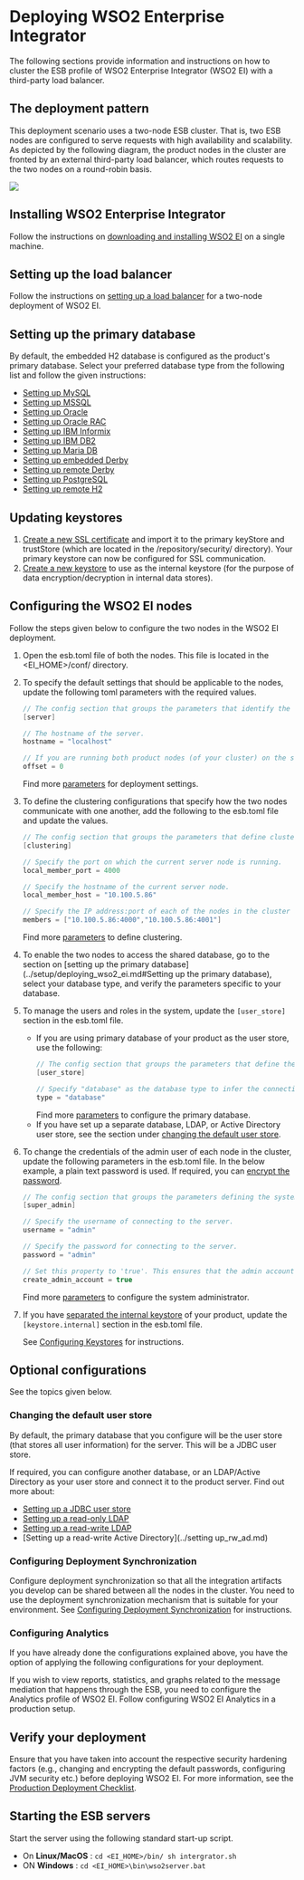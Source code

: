 # Deploying WSO2 Enterprise Integrator
The following sections provide information and instructions on how to cluster the ESB profile of WSO2 Enterprise Integrator (WSO2 EI) with a third-party load balancer.

## The deployment pattern

This deployment scenario uses a two-node ESB cluster. That is, two ESB nodes are configured to serve requests with high availability and scalability. As depicted by the following diagram, the product nodes in the cluster are fronted by an external third-party load balancer, which routes requests to the two nodes on a round-robin basis.

<a href=""><img src="../../assets/img/deployment_ei.png"></a>

## Installing WSO2 Enterprise Integrator

Follow the instructions on [downloading and installing WSO2 EI](../setup/install_in_vm.md) on a single machine.

## Setting up the load balancer

Follow the instructions on [setting up a load balancer](../setup/setting_up_lb.md) for a two-node deployment of WSO2 EI.

## Setting up the primary database

By default, the embedded H2 database is configured as the product's primary database. Select your preferred database type from the following list and follow the given instructions:

* [Setting up MySQL](../setup/db/setting-up-MySQL.md)
* [Setting up MSSQL](../setup/db/setting-up-MSSQL.md)
* [Setting up Oracle](../setup/db/setting-up-Oracle.md)
* [Setting up Oracle RAC](../setup/db/setting-up-Oracle-RAC.md)
* [Setting up IBM Informix](../setup/db/setting-up-IBM-Informix.md)
* [Setting up IBM DB2](../setup/db/setting-up-IBM-DB2.md)
* [Setting up Maria DB](../setup/db/setting-up-MariaDB.md)
* [Setting up embedded Derby](../setup/db/setting-up-Embedded-Derby.md)
* [Setting up remote Derby](../setup/db/setting-up-Remote-Derby.md)
* [Setting up PostgreSQL](../setup/db/setting-up-PostgreSQL.md)
* [Setting up remote H2](../setup/db/setting-up-Remote-H2.md)

## Updating keystores

1. [Create a new SSL certificate](../setup/security/importing_ssl_certificate.md) and import it to the primary keyStore and trustStore (which are located in the /repository/security/ directory). Your primary keystore can now be configured for SSL communication.
2. [Create a new keystore](../setup/security/creating_keystores.md) to use as the internal keystore (for the purpose of data encryption/decryption in internal data stores).

## Configuring the WSO2 EI nodes

Follow the steps given below to configure the two nodes in the WSO2 EI deployment.

1. Open the esb.toml file of both the nodes. This file is located in the <EI_HOME>/conf/ directory.
2. To specify the default settings that should be applicable to the nodes, update the following toml parameters with the required values.

    ```java
    // The config section that groups the parameters that identify the server.
    [server]

    // The hostname of the server.
    hostname = "localhost"

    // If you are running both product nodes (of your cluster) on the same VM, set a port offset for on the servers.
    offset = 0
    ```
   Find more [parameters](../../references/ei_config_catalog/#configuring-the-default-deployment-settings) for deployment settings.

3. To define the clustering configurations that specify how the two nodes communicate with one another, add the following to the esb.toml file and update the values.
    ``` java
    // The config section that groups the parameters that define cluster coordination.
    [clustering]

    // Specify the port on which the current server node is running.
    local_member_port = 4000

    // Specify the hostname of the current server node.
    local_member_host = "10.100.5.86"

    // Specify the IP address:port of each of the nodes in the cluster as shown below. Be sure to use the same port number and hostname you specified above.
    members = ["10.100.5.86:4000","10.100.5.86:4001"]
    ```
    Find more [parameters](../../references/ei_config_catalog/#configuring-the-cluster-settings) to define clustering.

4. To enable the two nodes to access the shared database, go to the section on [setting up the primary database](../setup/deploying_wso2_ei.md#Setting up the primary database), select your database type, and verify the parameters specific to your database.

 5. To manage the users and roles in the system, update the `[user_store]` section in the esb.toml file.
    
    * If you are using primary database of your product as the user store, use the following:
        ``` java
        // The config section that groups the parameters that define the user store (which is the shared DB in this example) connected to the server.
        [user_store]

        // Specify "database" as the database type to infer the connection details of your shared DB.
        type = "database"
        ```
      Find more [parameters](../../references/ei_config_catalog/#connecting-to-the-primary-data-store) to configure the primary database.
    * If you have set up a separate database, LDAP, or Active Directory user store, see the section under [changing the default user store](../setup/deploying_wso2_ei.md#changing-the-default-user-store).

6. To change the credentials of the admin user of each node in the cluster, update the following parameters in the esb.toml file. In the below example, a plain text password is used. If required, you can [encrypt the password](../setup/security/encrypting_plain_text.md).
    ``` java
    // The config section that groups the parameters defining the system administrator.
    [super_admin]

    // Specify the username of connecting to the server.
    username = "admin"

    // Specify the password for connecting to the server.
    password = "admin"

    // Set this property to 'true'. This ensures that the admin account is created in the user store.
    create_admin_account = true
    ```
    
    Find more [parameters](../../references/ei_config_catalog/#configuring-the-system-administrator) to configure the system administrator.

7. If you have [separated the internal keystore](../setup/deploying_wso2_ei.md#updating-keystores) of your product, update the `[keystore.internal]` section in the esb.toml file.
   
    See [Configuring Keystores](../setup/security/configuring_keystores.md) for instructions.
    
## Optional configurations

See the topics given below.

### Changing the default user store
By default, the primary database that you configure will be the user store (that stores all user information) for the server. This will be a JDBC user store.

If required, you can configure another database, or an LDAP/Active Directory as your user store and connect it to the product server. Find out more about:

* [Setting up a JDBC user store](../setup/setting_up_jdbc_userstore.md)
* [Setting up a read-only LDAP](../setup/setting_up_ro_ldap.md)
* [Setting up a read-write LDAP](../setup/setting_up_rw_ldap.md)
* [Setting up a read-write Active Directory](../setting up_rw_ad.md)

### Configuring Deployment Synchronization

Configure deployment synchronization so that all the integration artifacts you develop can be shared between all the nodes in the cluster. You need to use the deployment synchronization mechanism that is suitable for your environment. See [Configuring Deployment Synchronization](../setup/deployment_synchronization.md) for instructions.

### Configuring Analytics

If you have already done the configurations explained above, you have the option of applying the following configurations for your deployment.

If you wish to view reports, statistics, and graphs related to the message mediation that happens through the ESB, you need to configure the Analytics profile of WSO2 EI. Follow configuring WSO2 EI Analytics in a production setup.

## Verify your deployment

Ensure that you have taken into account the respective security hardening factors (e.g., changing and encrypting the default passwords, configuring JVM security etc.) before deploying WSO2 EI. For more information, see the [Production Deployment Checklist](../setup/deployment_checklist.md).

## Starting the ESB servers

Start the server using the following standard start-up script.

* On **Linux/MacOS** : `cd <EI_HOME>/bin/ sh intergrator.sh`
* ON **Windows** : `cd <EI_HOME>\bin\wso2server.bat`